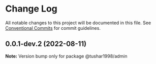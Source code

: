 # Change Log

All notable changes to this project will be documented in this file.
See [Conventional Commits](https://conventionalcommits.org) for commit guidelines.

## 0.0.1-dev.2 (2022-08-11)

**Note:** Version bump only for package @tushar1998/admin
